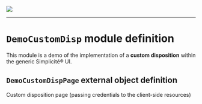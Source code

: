 <!--
 ___ _            _ _    _ _    __
/ __(_)_ __  _ __| (_)__(_) |_ /_/
\__ \ | '  \| '_ \ | / _| |  _/ -_)
|___/_|_|_|_| .__/_|_\__|_|\__\___|
            |_| 
-->
![](https://platform.simplicite.io/logos/standard/logo250.png)
* * *

`DemoCustomDisp` module definition
==================================

This module is a demo of the implementation of a **custom
disposition** within the generic Simplicité&reg; UI.

`DemoCustomDispPage` external object definition
-----------------------------------------------

Custom disposition page (passing credentials to the client-side resources)


